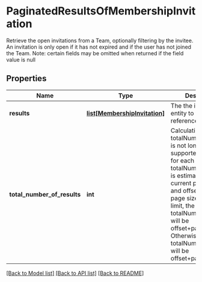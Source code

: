 # PaginatedResultsOfMembershipInvitation

Retrieve the open invitations from a Team, optionally filtering by the invitee. An invitation is only open if it has not expired and if the user has not joined the Team. Note: certain fields may be omitted when returned if the field value is null 
## Properties
Name | Type | Description | Notes
------------ | ------------- | ------------- | -------------
**results** | [**list[MembershipInvitation]**](MembershipInvitation.md) | The the id of the entity to which this reference refers | [optional] 
**total_number_of_results** | **int** | Calculating the actual totalNumberOfResults is not longer supported. Therefore, for each page, the totalNumberOfResults is estimated using the current page, limit, and offset. When the page size equals the limit, the totalNumberOfResults will be offset+pageSize+ 1. Otherwise, the totalNumberOfResults will be offset+pageSize.  | [optional] 

[[Back to Model list]](../README.md#documentation-for-models) [[Back to API list]](../README.md#documentation-for-api-endpoints) [[Back to README]](../README.md)


